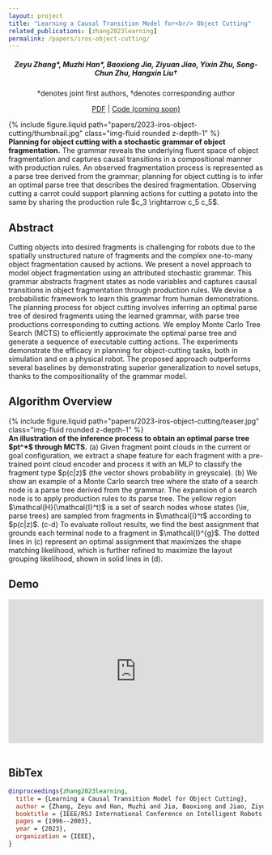 ```yaml
---
layout: project
title: "Learning a Causal Transition Model for<br/> Object Cutting"
related_publications: [zhang2023learning]
permalink: /papers/iros-object-cutting/
---
```


<h5 style="text-align: center;">
Zeyu Zhang*, Muzhi Han*, Baoxiong Jia, Ziyuan Jiao, Yixin Zhu, Song-Chun Zhu, Hangxin Liu†
</h5>
<p style="text-align: center;">
*denotes joint first authors, †denotes corresponding author
</p>
<p style="text-align: center;">
<a href="2023-iros-object-cutting/paper.pdf" target="_blank">PDF</a> | 
<a href="#" target="_blank">Code (coming soon)</a>
</p>

<div class="row mt-3">
    <div class="col-md-10 col-lg-8 mx-auto">
        {% include figure.liquid path="papers/2023-iros-object-cutting/thumbnail.jpg" class="img-fluid rounded z-depth-1" %}
    </div>
</div>
<div class="caption">
     <b>Planning for object cutting with a stochastic grammar of object fragmentation.</b> The grammar reveals the underlying fluent space of object fragmentation and captures causal transitions in a compositional manner with production rules. An observed fragmentation process is represented as a parse tree derived from the grammar; planning for object cutting is to infer an optimal parse tree that describes the desired fragmentation. Observing cutting a carrot could support planning actions for cutting a potato into the same by sharing the production rule $c_3 \rightarrow c_5 c_5$.
</div>

## Abstract

Cutting objects into desired fragments is challenging for robots due to the spatially unstructured nature of fragments and the complex one-to-many object fragmentation caused by actions. We present a novel approach to model object fragmentation using an attributed stochastic grammar. This grammar abstracts fragment states as node variables and captures causal transitions in object fragmentation through production rules. We devise a probabilistic framework to learn this grammar from human demonstrations. The planning process for object cutting involves inferring an optimal parse tree of desired fragments using the learned grammar, with parse tree productions corresponding to cutting actions. We employ Monte Carlo Tree Search (MCTS) to efficiently approximate the optimal parse tree and generate a sequence of executable cutting actions. The experiments demonstrate the efficacy in planning for object-cutting tasks, both in simulation and on a physical robot. The proposed approach outperforms several baselines by demonstrating superior generalization to novel setups, thanks to the compositionality of the grammar model.

## Algorithm Overview

<div class="row mt-3">
    <div class="col-sm">
        {% include figure.liquid path="papers/2023-iros-object-cutting/teaser.jpg" class="img-fluid rounded z-depth-1" %}
    </div>
</div>
<div class="caption">
     <b>An illustration of the inference process to obtain an optimal parse tree $pt^*$ through MCTS.</b> (a) Given fragment point clouds in the current or goal configuration, we extract a shape feature for each fragment with a pre-trained point cloud encoder and process it with an MLP to classify the fragment type $p(c|z)$ (the vector shows probability in greyscale). (b) We show an example of a Monte Carlo search tree where the state of a search node is a parse tree derived from the grammar. The expansion of a search node is to apply production rules to its parse tree. The yellow region $\mathcal{H}(\mathcal{I}^t)$ is a set of search nodes whose states (\ie, parse trees) are sampled from fragments in $\mathcal{I}^t$ according to $p(c|z)$. (c-d) To evaluate rollout results, we find the best assignment that grounds each terminal node to a fragment in $\mathcal{I}^{g}$. The dotted lines in (c) represent an optimal assignment that maximizes the shape matching likelihood, which is further refined to maximize the layout grouping likelihood, shown in solid lines in (d).
</div>

## Demo

<div style="padding:56.25% 0 0 0;position:relative;"><iframe src="https://player.vimeo.com/video/851269542?badge=0&amp;autopause=0&amp;player_id=0&amp;app_id=58479" frameborder="0" allow="autoplay; fullscreen; picture-in-picture; clipboard-write; encrypted-media; web-share" style="position:absolute;top:0;left:0;width:100%;height:100%;" title="[IROS 2023] Learning a Causal Transition Model for Object Cutting"></iframe></div><script src="https://player.vimeo.com/api/player.js"></script><br/>

## BibTex

```bibtex
@inproceedings{zhang2023learning,
  title = {Learning a Causal Transition Model for Object Cutting},
  author = {Zhang, Zeyu and Han, Muzhi and Jia, Baoxiong and Jiao, Ziyuan and Zhu, Yixin and Zhu, Song-Chun and Liu, Hangxin},
  booktitle = {IEEE/RSJ International Conference on Intelligent Robots and Systems (IROS)},
  pages = {1996--2003},
  year = {2023},
  organization = {IEEE},
}
```
